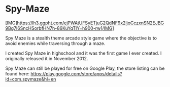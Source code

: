 # Spy-Maze
[IMG]https://lh3.ggpht.com/ejPWAtUFSyETjuG2QdNF9x2ljoCczxnSN2EJBG9Bg7I6SncHSorbfHN7h-86KuYqTlY=h900-rw[/IMG]

Spy Maze is a stealth theme arcade style game where the objective is to avoid enemies while traversing through a maze.

I created Spy Maze in highschool and it was the first game I ever created. I originally released it in November 2012.

Spy Maze can still be played for free on Google Play, the store listing can be found here: https://play.google.com/store/apps/details?id=com.spymaze&hl=en
